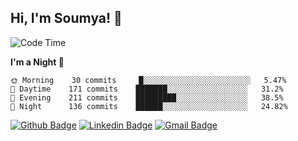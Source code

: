 ## Hi, I'm Soumya! 👋

<!--START_SECTION:waka-->
![Code Time](http://img.shields.io/badge/Code%20Time-296%20hrs%2028%20mins-blue)

**I'm a Night 🦉** 

```text
🌞 Morning    30 commits     █░░░░░░░░░░░░░░░░░░░░░░░░   5.47% 
🌆 Daytime    171 commits    ███████░░░░░░░░░░░░░░░░░░   31.2% 
🌃 Evening    211 commits    █████████░░░░░░░░░░░░░░░░   38.5% 
🌙 Night      136 commits    ██████░░░░░░░░░░░░░░░░░░░   24.82%

```

<!--END_SECTION:waka-->

[![Github Badge](https://img.shields.io/badge/-rubyruins-grey?style=for-the-badge&logo=github&logoColor=white&link=https://github.com/rubyruins/)](https://www.github.com/rubyruins/) 
[![Linkedin Badge](https://img.shields.io/badge/-Soumya%20Parekh-0072b1?style=for-the-badge&logo=Linkedin&logoColor=white&link=https://www.linkedin.com/in/Soumya-Parekh/)](https://www.linkedin.com/in/Soumya-Parekh/) 
[![Gmail Badge](https://img.shields.io/badge/-soumyaparekh.me@gmail.com-c14438?style=for-the-badge&logo=Gmail&logoColor=white&link=mailto:soumyaparekh.me@gmail.com)](mailto:soumyaparekh.me@gmail.com) 
